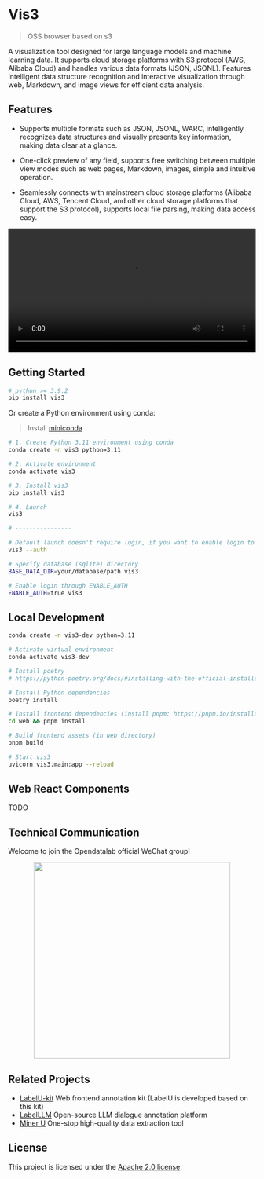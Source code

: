 # Vis3

> OSS browser based on s3

A visualization tool designed for large language models and machine learning data. It supports cloud storage platforms with S3 protocol (AWS, Alibaba Cloud) and handles various data formats (JSON, JSONL). Features intelligent data structure recognition and interactive visualization through web, Markdown, and image views for efficient data analysis.

## Features

- Supports multiple formats such as JSON, JSONL, WARC, intelligently recognizes data structures and visually presents key information, making data clear at a glance.

- One-click preview of any field, supports free switching between multiple view modes such as web pages, Markdown, images, simple and intuitive operation.

- Seamlessly connects with mainstream cloud storage platforms (Alibaba Cloud, AWS, Tencent Cloud, and other cloud storage platforms that support the S3 protocol), supports local file parsing, making data access easy.

<video width="100%" controls>
  <source src="intro.mp4" type="video/mp4">
</video>

## Getting Started

```bash
# python >= 3.9.2
pip install vis3
```

Or create a Python environment using conda:

> Install [miniconda](https://docs.conda.io/en/latest/miniconda.html)

```bash
# 1. Create Python 3.11 environment using conda
conda create -n vis3 python=3.11

# 2. Activate environment
conda activate vis3

# 3. Install vis3
pip install vis3

# 4. Launch
vis3

# ----------------

# Default launch doesn't require login, if you want to enable login to distinguish users
vis3 --auth

# Specify database (sqlite) directory
BASE_DATA_DIR=your/database/path vis3

# Enable login through ENABLE_AUTH
ENABLE_AUTH=true vis3
```

## Local Development

```bash
conda create -n vis3-dev python=3.11

# Activate virtual environment
conda activate vis3-dev

# Install poetry
# https://python-poetry.org/docs/#installing-with-the-official-installer

# Install Python dependencies
poetry install

# Install frontend dependencies (install pnpm: https://pnpm.io/installation)
cd web && pnpm install

# Build frontend assets (in web directory)
pnpm build

# Start vis3
uvicorn vis3.main:app --reload
```

## Web React Components

TODO

## Technical Communication

Welcome to join the Opendatalab official WeChat group!

<p align="center">
<img style="width: 400px" src="https://user-images.githubusercontent.com/25022954/208374419-2dffb701-321a-4091-944d-5d913de79a15.jpg">
</p>

## Related Projects

- [LabelU-kit](https://github.com/opendatalab/labelU-Kit) Web frontend annotation kit (LabelU is developed based on this kit)
- [LabelLLM](https://github.com/opendatalab/LabelLLM) Open-source LLM dialogue annotation platform
- [Miner U](https://github.com/opendatalab/MinerU) One-stop high-quality data extraction tool

## License

This project is licensed under the [Apache 2.0 license](./LICENSE).
